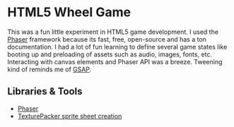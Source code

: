 # HTML5 Wheel Game
This was a fun little experiment in HTML5 game development. I used the [Phaser](https://phaser.io/) framework because its fast, free, open-source and has a ton documentation. I had a lot of fun learning to define several game states like booting up and preloading of assets such as audio, images, fonts, etc. Interacting with canvas elements and Phaser API was a breeze. Tweening kind of reminds me of [GSAP](https://greensock.com/).

## Libraries & Tools
* [Phaser](https://phaser.io/)
* [TexturePacker sprite sheet creation](https://www.codeandweb.com/texturepacker)
